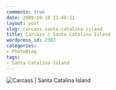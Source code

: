 ```yaml
---
comments: true
date: 2009-10-18 11:48:11
layout: post
slug: carcass-santa-catalina-island
title: Carcass | Santa Catalina Island
wordpress_id: 2383
categories:
- PhotoBlog
tags:
- Santa Catalina Island
---
```


![Carcass | Santa Catalina Island](http://ryanfitzer.com/main/wp-content/uploads/2009/10/catalina-island-23.jpg)
